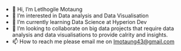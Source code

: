 - 👋 Hi, I’m Letlhogile Motaung
- 👀 I’m interested in Data analysis and Data Visualisation
- 🌱 I’m currently learning Data Science at Hyperion Dev
- 💞️ I’m looking to collaborate on big data projects that require data analysis and data visualisations to provide calrity and insights. 
- 📫 How to reach me please email me on lmotaung43@gmail.com

<!---
mmadipela/mmadipela is a ✨ special ✨ repository because its `README.md` (this file) appears on your GitHub profile.
You can click the Preview link to take a look at your changes.
--->
